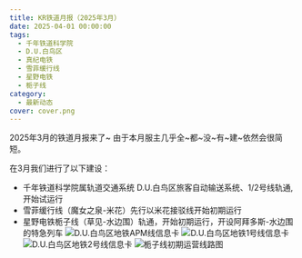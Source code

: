 ```yaml
---
title: KR铁道月报（2025年3月）
date: 2025-04-01 00:00:00
tags:
  - 千年铁道科学院
  - D.U.白鸟区
  - 真纪电铁
  - 雪菲缓行线
  - 星野电铁
  - 栀子线
category:
  - 最新动态
cover: cover.png
---
```

2025年3月的铁道月报来了~
由于本月服主几乎全~都~没~有~建~依然会很简短。

在3月我们进行了以下建设：
* 千年铁道科学院属轨道交通系统 D.U.白鸟区旅客自动输送系统、1/2号线轨通,开始试运行
* 雪菲缓行线（魔女之泉-米花）先行以米花接驳线开始初期运行
* 星野电铁栀子线（草见-水边围）轨通，开始初期运行，开设阿拜多斯-水边围的特急列车
![D.U.白鸟区地铁APM线信息卡](DA.png)
![D.U.白鸟区地铁1号线信息卡](D1.png)
![D.U.白鸟区地铁2号线信息卡](D2.png)
![栀子线初期运营线路图](HK.png)